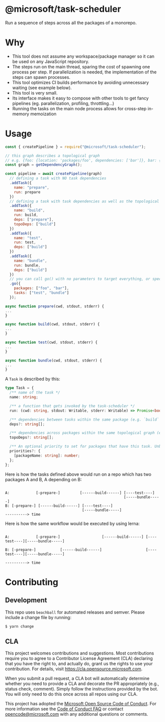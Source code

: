 # @microsoft/task-scheduler

Run a sequence of steps across all the packages of a monorepo.

# Why

- This tool does not assume any workspace/package manager so it can be used on any JavaScript repository.
- The steps run on the main thread, sparing the cost of spawning one process per step. If parallelization is needed, the implementation of the steps can spawn processes.
- This tool optimizes CI builds performance by avoiding unnecessary waiting (see example below).
- This tool is very small.
- Its interface makes it easy to compose with other tools to get fancy pipelines (eg. parallelization, profiling, throttling...)
- Running the tasks on the main node process allows for cross-step in-memory memoization

# Usage

```js
const { createPipeline } = require("@microsoft/task-scheduler");

// this graph describes a topological graph
// e.g. {foo: {location: 'packages/foo', dependencies: ['bar']}, bar: { ... }}
const graph = getDependencyGraph();

const pipeline = await createPipeline(graph)
  // defining a task with NO task dependencies
  .addTask({
    name: "prepare",
    run: prepare
  })
  // defining a task with task dependencies as well as the topological deps
  .addTask({
    name: "build",
    run: build,
    deps: ["prepare"],
    topoDeps: ["build"]
  })
  .addTask({
    name: "test",
    run: test,
    deps: ["build"]
  })
  .addTask({
    name: "bundle",
    run: bundle,
    deps: ["build"]
  })
  // you can call go() with no parameters to target everything, or specify which packages or tasks to target
  .go({
    packages: ["foo", "bar"],
    tasks: ["test", "bundle"]
  });

async function prepare(cwd, stdout, stderr) {
...
}

async function build(cwd, stdout, stderr) {
...
}

async function test(cwd, stdout, stderr) {
...
}

async function bundle(cwd, stdout, stderr) {
...
}

```

A `Task` is described by this:

```ts
type Task = {
  /** name of the task */
  name: string;

  /** a function that gets invoked by the task-scheduler */
  run: (cwd: string, stdout: Writable, stderr: Writable) => Promise<boolean>;

  /** dependencies between tasks within the same package (e.g. `build` -> `test`) */
  deps?: string[];

  /** dependencies across packages within the same topological graph (e.g. parent `build` -> child `build`) */
  topoDeps?: string[];

  /** An optional priority to set for packages that have this task. Unblocked tasks with a higher priority will be scheduled before lower priority tasks. */
  priorities?: {
    [packageName: string]: number;
  };
};
```

Here is how the tasks defined above would run on a repo which has two packages A and B, A depending on B:

```

A:            [-prepare-]         [------build------] [----test----]
                                                      [-----bundle-----]
B: [-prepare-] [------build------] [----test----]
                                   [-----bundle-----]
----------> time
```

Here is how the same workflow would be executed by using lerna:

```

A:            [-prepare-]                   [------build------] [----test----][-----bundle-----]

B: [-prepare-]           [------build------]                    [----test----][-----bundle-----]

----------> time
```

# Contributing

## Development

This repo uses `beachball` for automated releases and semver. Please include a change file by running:

```
$ yarn change
```

## CLA

This project welcomes contributions and suggestions. Most contributions require you to agree to a
Contributor License Agreement (CLA) declaring that you have the right to, and actually do, grant us
the rights to use your contribution. For details, visit <https://cla.opensource.microsoft.com>.

When you submit a pull request, a CLA bot will automatically determine whether you need to provide
a CLA and decorate the PR appropriately (e.g., status check, comment). Simply follow the instructions
provided by the bot. You will only need to do this once across all repos using our CLA.

This project has adopted the [Microsoft Open Source Code of Conduct](https://opensource.microsoft.com/codeofconduct/).
For more information see the [Code of Conduct FAQ](https://opensource.microsoft.com/codeofconduct/faq/) or
contact [opencode@microsoft.com](mailto:opencode@microsoft.com) with any additional questions or comments.
